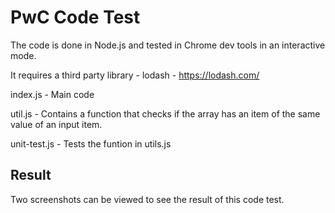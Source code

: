 # PwC Code Test

The code is done in Node.js and tested in Chrome dev tools in an interactive mode.

It requires a third party library - lodash - https://lodash.com/

index.js - Main code

util.js - Contains a function that checks if the array has an item of the same value of an input item.

unit-test.js - Tests the funtion in utils.js


## Result

Two screenshots can be viewed to see the result of this code test.